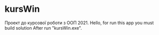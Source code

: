 # kursWin
Проект до курсової роботи з ООП 2021.
Hello, for run this app you must build solution
After run "kursWin.exe".
